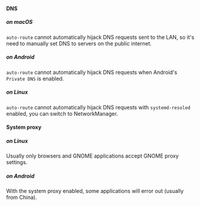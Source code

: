 #### DNS

##### on macOS

`auto-route` cannot automatically hijack DNS requests sent to the LAN, so it's need to manually set DNS to servers on
the public internet.

##### on Android

`auto-route` cannot automatically hijack DNS requests when Android's `Private DNS` is enabled.

##### on Linux

`auto-route` cannot automatically hijack DNS requests with `systemd-resoled` enabled, you can switch to NetworkManager.

#### System proxy

##### on Linux

Usually only browsers and GNOME applications accept GNOME proxy settings.

##### on Android

With the system proxy enabled, some applications will error out (usually from China).